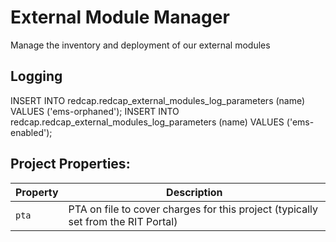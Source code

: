 # External Module Manager

Manage the inventory and deployment of our external modules

## Logging

INSERT INTO redcap.redcap_external_modules_log_parameters (name) VALUES ('ems-orphaned'); INSERT INTO
redcap.redcap_external_modules_log_parameters (name) VALUES ('ems-enabled');

## Project Properties:

| Property | Description |
| --- | --- |
| `pta` | PTA on file to cover charges for this project (typically set from the RIT Portal) |


